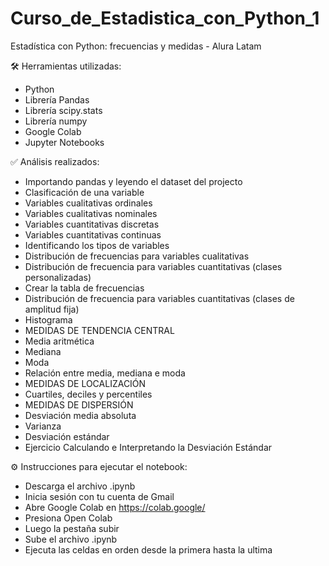 # Curso_de_Estadistica_con_Python_1
Estadística con Python: frecuencias y medidas - Alura Latam 

🛠️ Herramientas utilizadas:

- Python
- Librería Pandas
- Librería scipy.stats
- Librería numpy
- Google Colab
- Jupyter Notebooks

✅ Análisis realizados:
- Importando pandas y leyendo el dataset del projecto
- Clasificación de una variable
- Variables cualitativas ordinales
- Variables cualitativas nominales
- Variables cuantitativas discretas
- Variables cuantitativas continuas
- Identificando los tipos de variables
- Distribución de frecuencias para variables cualitativas
- Distribución de frecuencia para variables cuantitativas (clases personalizadas)
- Crear la tabla de frecuencias
- Distribución de frecuencia para variables cuantitativas (clases de amplitud fija)
- Histograma
- MEDIDAS DE TENDENCIA CENTRAL
- Media aritmética
- Mediana
- Moda
- Relación entre media, mediana e moda
- MEDIDAS DE LOCALIZACIÓN
- Cuartiles, deciles y percentiles
- MEDIDAS DE DISPERSIÓN
- Desviación media absoluta
- Varianza
- Desviación estándar
- Ejercicio Calculando e Interpretando la Desviación Estándar

⚙️ Instrucciones para ejecutar el notebook:

- Descarga el archivo .ipynb
- Inicia sesión con tu cuenta de Gmail
- Abre Google Colab en https://colab.google/
- Presiona Open Colab
- Luego la pestaña subir
- Sube el archivo .ipynb
- Ejecuta las celdas en orden desde la primera hasta la ultima

